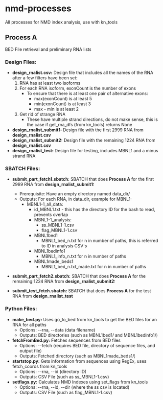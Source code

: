 # nmd-processes
All processes for NMD index analysis, use with kn_tools
## Process A
BED File retrieval and preliminary RNA lists
### Design Files:
* **design_rnalist.csv:** Design file that includes all the names of the RNA after a few filters have been set:
	1. RNA has at least two isoforms
	2. For each RNA isoform, exonCount is the number of exons
		* To ensure that there is at least one pair of alternative exons:
			* max(exonCount) is at least 5
			* min(exonCount) is at least 3
			* max - min is at least 2
	3. Get rid of strange RNA
		* These have multiple strand directions, do not make sense, this is the case if get_rna_dfs (from kn_tools) returns None
* **design_rnalist_submit1:** Design file with the first 2999 RNA from **design_rnalist.csv**
* **design_rnalist_submit2:** Design file with the remaining 1224 RNA from **design_rnalist.csv**
* **design_rnalist_test:** Design file for testing, includes MBNL1 and a minus strand RNA

### SBATCH Files:
* **submit_part_fetch1.sbatch:** SBATCH that does **Process A** for the first 2999 RNA from **design_rnalist_submit1:**
	* Prerequisite: Have an empty directory named data_dir/
	* Outputs: For each RNA, in data_dir, example for MBNL1:
		* MBNL1-1_all_data:
			* id_MBNL1.txt - this has the directory ID for the bash to read, prevents overlap
			* MBNL1-1_analysis:
				* ss_MBNL1-1.csv
				* flag_MBNL1-1.csv
			* MBNL1bed1
				* MBNL1_bed_n.txt for n in number of paths, this is referred to ID in analysis CSV's
			* MBNL1bedinfo1
				* MBNL1_info_n.txt for n in number of paths
			* MBNL1made_beds1
				* MBNL1_bed_n.txt_made.txt for n in number of paths

* **submit_part_fetch2.sbatch:** SBATCH that does **Process A** for the remaining 1224 RNA from **design_rnalist_submit2:**
* **submit_test_fetch.sbatch:** SBATCH that does **Process A** for the test RNA from **design_rnalist_test**

### Python Files:
* **make_bed.py:** Uses go_to_bed from kn_tools to get the BED files for an RNA for all paths
	* Options: --rna, --data (data filename)
	* Outputs: BED directories (such as MBNL1bed1/ and MBNL1bedinfo1/)
* **fetchFromBed.py:** Fetches sequences from BED files
	* Options: --fetch (requires BED file, directory of sequence files, and output file)
	* Outputs: Fetched directory (such as MBNL1made_beds1/)
* **startstop.py:** Gets information from sequences using RegEx, uses fetch_coords from kn_tools
	* Options: --rna, --id (directory ID)
	* Outputs: CSV File (such as ss_MBNL1-1.csv)
* **setflags.py:** Calculates NMD Indexes using set_flags from kn_tools
	* Options: --rna, --id, --dir (where the ss csv is located)
	* Outputs: CSV File (such as flag_MBNL1-1.csv)



